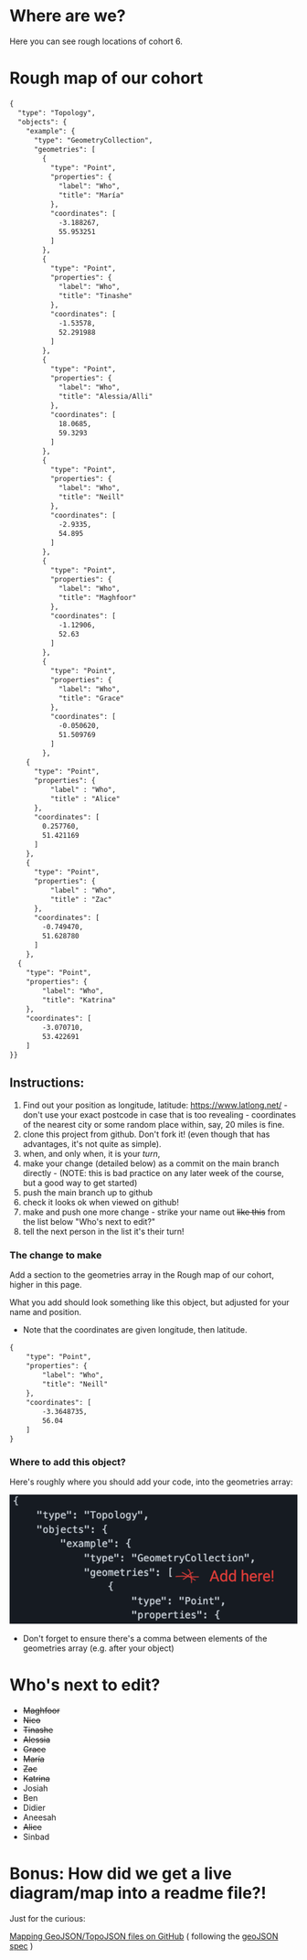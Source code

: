 # Where are we?

Here you can see rough locations of cohort 6.

# Rough map of our cohort

```topojson,
{
  "type": "Topology",
  "objects": {
    "example": {
      "type": "GeometryCollection",
      "geometries": [
        {
          "type": "Point",
          "properties": {
            "label": "Who",
            "title": "María" 
          },
          "coordinates": [
            -3.188267,
            55.953251
          ]
        },
        {
          "type": "Point",
          "properties": {
            "label": "Who",
            "title": "Tinashe"
          },
          "coordinates": [
            -1.53578,
            52.291988
          ]
        },
        {
          "type": "Point",
          "properties": {
            "label": "Who",
            "title": "Alessia/Alli"
          },
          "coordinates": [
            18.0685,
            59.3293
          ]
        },
        {
          "type": "Point",
          "properties": {
            "label": "Who",
            "title": "Neill"
          },
          "coordinates": [
            -2.9335,
            54.895
          ]
        },
        {
          "type": "Point",
          "properties": {
            "label": "Who",
            "title": "Maghfoor"
          },
          "coordinates": [
            -1.12906,
            52.63
          ]
        },
        {
          "type": "Point",
          "properties": {
            "label": "Who",
            "title": "Grace"
          },
          "coordinates": [
            -0.050620,
            51.509769
          ]
        },
	{
	  "type": "Point",
	  "properties": {
	      "label" : "Who",
	      "title" : "Alice"
	  },
	  "coordinates": [
	    0.257760,
	    51.421169
	  ]
	},
	{
	  "type": "Point",
	  "properties": {
	      "label" : "Who",
	      "title" : "Zac"
	  },
	  "coordinates": [
	    -0.749470,
	    51.628780
	  ]
	},
  {
    "type": "Point",
    "properties": {
        "label": "Who",
        "title": "Katrina"
    },
    "coordinates": [
        -3.070710,
        53.422691
    ]
}}
```

## Instructions:

1. Find out your position as longitude, latitude: https://www.latlong.net/ - don't use your exact postcode in case that is too revealing - coordinates of the nearest city or some random place within, say, 20 miles is fine.
1. clone this project from github. Don't fork it! (even though that has advantages, it's not quite as simple).
1. when, and only when, it is your _turn_,
1. make your change (detailed below) as a commit on the main branch directly - (NOTE: this is bad practice on any later week of the course, but a good way to get started)
1. push the main branch up to github
1. check it looks ok when viewed on github!
1. make and push one more change - strike your name out ~~like this~~ from the list below "Who's next to edit?"
1. tell the next person in the list it's their turn!

### The change to make

Add a section to the geometries array in the Rough map of our cohort, higher in this page.

What you add should look something like this object, but adjusted for your name and position.

- Note that the coordinates are given longitude, then latitude.

```
{
    "type": "Point",
    "properties": {
        "label": "Who",
        "title": "Neill"
    },
    "coordinates": [
        -3.3648735,
        56.04
    ]
}
```

### Where to add this object?

Here's roughly where you should add your code, into the geometries array:

![illustration of where to add your code](extra-docs/where-to-add-code.png)

- Don't forget to ensure there's a comma between elements of the geometries array (e.g. after your object)

# Who's next to edit?

- ~~Maghfoor~~
- ~~Nico~~
- ~~Tinashe~~
- ~~Alessia~~
- ~~Grace~~
- ~~María~~
- ~~Zac~~
- ~~Katrina~~
- Josiah
- Ben
- Didier
- Aneesah
- ~~Alice~~
- Sinbad

# Bonus: How did we get a live diagram/map into a readme file?!

Just for the curious:

[Mapping GeoJSON/TopoJSON files on GitHub](https://docs.github.com/en/repositories/working-with-files/using-files/working-with-non-code-files#mapping-geojsontopojson-files-on-github)
( following the [geoJSON spec](https://www.rfc-editor.org/rfc/rfc7946) )
